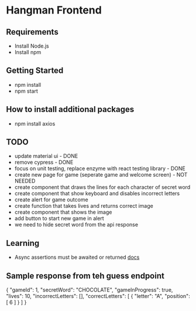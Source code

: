 # Hangman Frontend

## Requirements

- Install Node.js
- Install npm

## Getting Started

- npm install
- npm start

## How to install additional packages

- npm install axios

## TODO

- update material ui - DONE
- remove cypress - DONE
- focus on unit testing, replace enzyme with react testing library - DONE
- create new page for game (seperate game and welcome screen) - NOT NEEDED
- create component that draws the lines for each character of secret word
- create component that show keyboard and disables incorrect letters
- create alert for game outcome
- create function that takes lives and returns correct image
- create component that shows the image
- add button to start new game in alert
- we need to hide secret word from the api response


## Learning
- Async assertions must be awaited or returned [docs](https://github.com/jest-community/eslint-plugin-jest/blob/v24.3.2/docs/rules/valid-expect.md)


## Sample response from teh guess endpoint
{
    "gameId": 1,
    "secretWord": "CHOCOLATE",
    "gameInProgress": true,
    "lives": 10,
    "incorrectLetters": [],
    "correctLetters": [
        {
            "letter": "A",
            "position": [
                6
            ]
        }
    ]
}